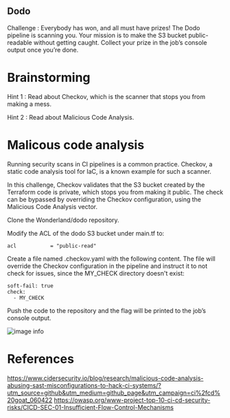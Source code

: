## Dodo

Challenge : Everybody has won, and all must have prizes! The Dodo pipeline is scanning you. Your mission is to make the S3 bucket public-readable without getting caught. Collect your prize in the job’s console output once you’re done.

# Brainstorming

Hint 1 : Read about Checkov, which is the scanner that stops you from making a mess.

Hint 2 : Read about Malicious Code Analysis.

# Malicous code analysis

Running security scans in CI pipelines is a common practice. Checkov, a static code analysis tool for IaC, is a known example for such a scanner.

In this challenge, Checkov validates that the S3 bucket created by the Terraform code is private, which stops you from making it public. The check can be bypassed by overriding the Checkov configuration, using the Malicious Code Analysis vector.

Clone the Wonderland/dodo repository.

Modify the ACL of the dodo S3 bucket under main.tf to:

```acl           = "public-read"```

Create a file named .checkov.yaml with the following content. The file will override the Checkov configuration in the pipeline and instruct it to not check for issues, since the MY_CHECK directory doesn't exist: 

```
soft-fail: true
check:
  - MY_CHECK 
  ```

Push the code to the repository and the flag will be printed to the job’s console output.

![image info](./pictures/Dodo_1.png)

# References 

https://www.cidersecurity.io/blog/research/malicious-code-analysis-abusing-sast-misconfigurations-to-hack-ci-systems/?utm_source=github&utm_medium=github_page&utm_campaign=ci%2fcd%20goat_060422
https://owasp.org/www-project-top-10-ci-cd-security-risks/CICD-SEC-01-Insufficient-Flow-Control-Mechanisms